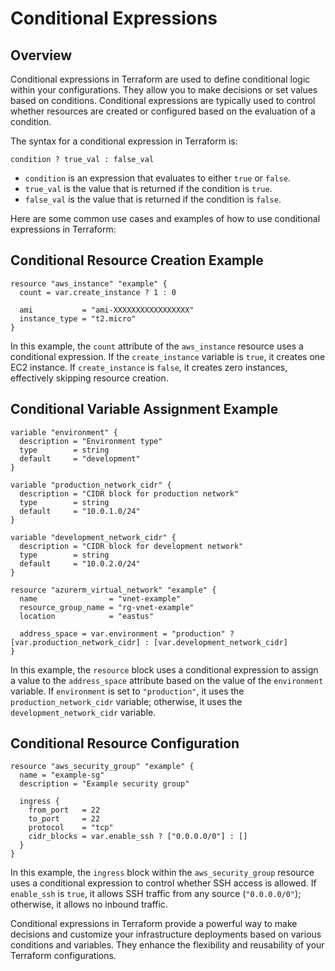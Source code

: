 # Conditional Expressions

## Overview

Conditional expressions in Terraform are used to define conditional logic within your configurations. They allow you to make decisions or set values based on conditions. Conditional expressions are typically used to control whether resources are created or configured based on the evaluation of a condition.

The syntax for a conditional expression in Terraform is:

```hcl
condition ? true_val : false_val
```

- `condition` is an expression that evaluates to either `true` or `false`.
- `true_val` is the value that is returned if the condition is `true`.
- `false_val` is the value that is returned if the condition is `false`.

Here are some common use cases and examples of how to use conditional expressions in Terraform:

## Conditional Resource Creation Example

```hcl
resource "aws_instance" "example" {
  count = var.create_instance ? 1 : 0

  ami           = "ami-XXXXXXXXXXXXXXXXX"
  instance_type = "t2.micro"
}
```

In this example, the `count` attribute of the `aws_instance` resource uses a conditional expression. If the `create_instance` variable is `true`, it creates one EC2 instance. If `create_instance` is `false`, it creates zero instances, effectively skipping resource creation.

## Conditional Variable Assignment Example

```hcl
variable "environment" {
  description = "Environment type"
  type        = string
  default     = "development"
}

variable "production_network_cidr" {
  description = "CIDR block for production network"
  type        = string
  default     = "10.0.1.0/24"
}

variable "development_network_cidr" {
  description = "CIDR block for development network"
  type        = string
  default     = "10.0.2.0/24"
}

resource "azurerm_virtual_network" "example" {
  name                = "vnet-example"
  resource_group_name = "rg-vnet-example"
  location            = "eastus"

  address_space = var.environment = "production" ? [var.production_network_cidr] : [var.development_network_cidr]
}

```

In this example, the `resource` block uses a conditional expression to assign a value to the `address_space` attribute based on the value of the `environment` variable. If `environment` is set to `"production"`, it uses the `production_network_cidr` variable; otherwise, it uses the `development_network_cidr` variable.

## Conditional Resource Configuration

```hcl
resource "aws_security_group" "example" {
  name = "example-sg"
  description = "Example security group"

  ingress {
    from_port   = 22
    to_port     = 22
    protocol    = "tcp"
    cidr_blocks = var.enable_ssh ? ["0.0.0.0/0"] : []
  }
}
```

In this example, the `ingress` block within the `aws_security_group` resource uses a conditional expression to control whether SSH access is allowed. If `enable_ssh` is `true`, it allows SSH traffic from any source (`"0.0.0.0/0"`); otherwise, it allows no inbound traffic.

Conditional expressions in Terraform provide a powerful way to make decisions and customize your infrastructure deployments based on various conditions and variables. They enhance the flexibility and reusability of your Terraform configurations.